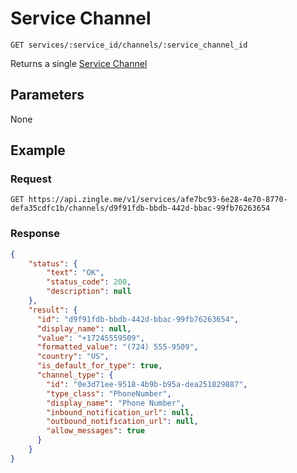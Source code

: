 # Service Channel

    GET services/:service_id/channels/:service_channel_id
    
Returns a single [Service Channel]

## Parameters
None

## Example
### Request

    GET https://api.zingle.me/v1/services/afe7bc93-6e28-4e70-8770-defa35cdfc1b/channels/d9f91fdb-bbdb-442d-bbac-99fb76263654

### Response
``` json
{
    "status": {
        "text": "OK",
        "status_code": 200,
        "description": null
    },
    "result": {
      "id": "d9f91fdb-bbdb-442d-bbac-99fb76263654",
      "display_name": null,
      "value": "+17245559509",
      "formatted_value": "(724) 555-9509",
      "country": "US",
      "is_default_for_type": true,
      "channel_type": {
        "id": "0e3d71ee-9518-4b9b-b95a-dea251829887",
        "type_class": "PhoneNumber",
        "display_name": "Phone Number",
        "inbound_notification_url": null,
        "outbound_notification_url": null,
        "allow_messages": true
      }
    }
}
```

[Service Channel]: /service_channels/README.md
